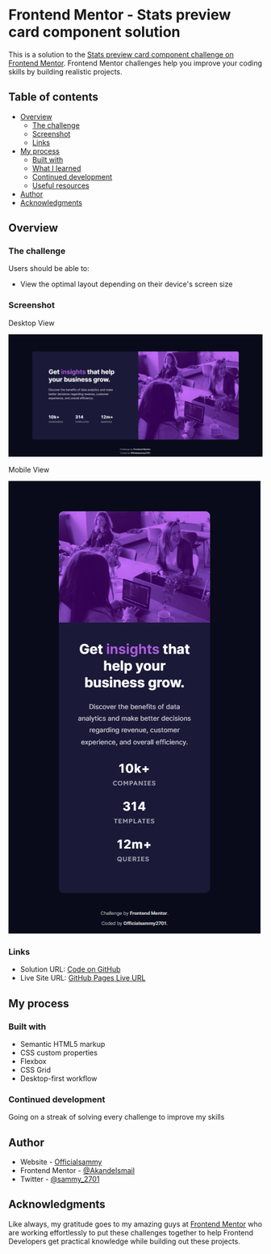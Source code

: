 # Frontend Mentor - Stats preview card component solution

This is a solution to the [Stats preview card component challenge on Frontend Mentor](https://www.frontendmentor.io/challenges/stats-preview-card-component-8JqbgoU62). Frontend Mentor challenges help you improve your coding skills by building realistic projects. 

## Table of contents

- [Overview](#overview)
  - [The challenge](#the-challenge)
  - [Screenshot](#screenshot)
  - [Links](#links)
- [My process](#my-process)
  - [Built with](#built-with)
  - [What I learned](#what-i-learned)
  - [Continued development](#continued-development)
  - [Useful resources](#useful-resources)
- [Author](#author)
- [Acknowledgments](#acknowledgments)


## Overview

### The challenge

Users should be able to:

- View the optimal layout depending on their device's screen size

### Screenshot

Desktop View

![desktop view](./Screenshots/Desktop%20View.png)

Mobile View

![mobile view](./Screenshots/Mobile%20View.png)


### Links

- Solution URL: [Code on GitHub](https://your-solution-url.com)
- Live Site URL: [GitHub Pages Live URL](https://officialsammy2701.github.io/Stats-Preview-Card-Component/)

## My process

### Built with

- Semantic HTML5 markup
- CSS custom properties
- Flexbox
- CSS Grid
- Desktop-first workflow

### Continued development

Going on a streak of solving every challenge to improve my skills

## Author

- Website - [Officialsammy](https://github.com/Officialsammy2701)
- Frontend Mentor - [@AkandeIsmail](https://www.frontendmentor.io/profile/AkandeIsmail)
- Twitter - [@sammy_2701](https://twitter.com/sammy_2701)

## Acknowledgments

Like always, my gratitude goes to my amazing guys at [Frontend Mentor](https://www.frontendmentor.io) who are working effortlessly to put these challenges together to help Frontend Developers get practical knowledge while building out these projects.
